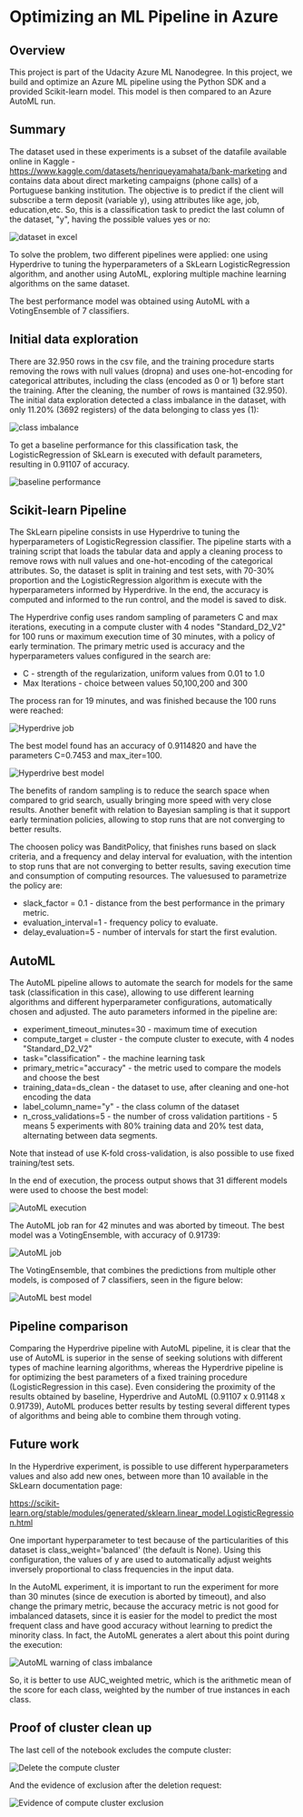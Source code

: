 # Optimizing an ML Pipeline in Azure

## Overview
This project is part of the Udacity Azure ML Nanodegree.
In this project, we build and optimize an Azure ML pipeline using the Python SDK and a provided Scikit-learn model.
This model is then compared to an Azure AutoML run.

## Summary

The dataset used in these experiments is a subset of the datafile available online in Kaggle - https://www.kaggle.com/datasets/henriqueyamahata/bank-marketing and contains data about direct marketing campaigns (phone calls) of a Portuguese banking institution. The objective is to predict if the client will subscribe a term deposit (variable y), using attributes like age, job, education,etc.
So, this is a classification task to predict the last column of the dataset, "y", having the possible values yes or no:

![dataset in excel](images/1.png)

To solve the problem, two different pipelines were applied: one using Hyperdrive to tuning the hyperparameters of a SkLearn LogisticRegression algorithm, and another using AutoML, exploring multiple machine learning algorithms on the same dataset. 

The best performance model was obtained using AutoML with a VotingEnsemble of 7 classifiers.

## Initial data exploration

There are 32.950 rows in the csv file, and the training procedure starts removing the rows with null values (dropna) and uses one-hot-encoding for categorical attributes, including the class (encoded as 0 or 1) before start the training.
After the cleaning, the number of rows is mantained (32.950). 
The initial data exploration detected a class imbalance in the dataset, with only 11.20% (3692 registers) of the data belonging to class yes (1):

![class imbalance](images/2.png)

To get a baseline performance for this classification task, the LogisticRegression of SkLearn is executed with default parameters, resulting in 0.91107 of accuracy.

![baseline performance](images/3.png)

## Scikit-learn Pipeline

The SkLearn pipeline consists in use Hyperdrive to tuning the hyperparameters of LogisticRegression classifier.
The pipeline starts with a training script that loads the tabular data and apply a cleaning process to remove rows with null values and one-hot-encoding of the categorical attributes. So, the dataset is split in training and test sets, with 70-30% proportion and the LogisticRegression algorithm is execute with the hyperparameters informed by Hyperdrive. In the end, the accuracy is computed and informed to the run control, and the model is saved to disk.

The Hyperdrive config uses random sampling of parameters C and max iterations, executing in a compute cluster with 4 nodes "Standard_D2_V2" for 100 runs or maximum execution time of 30 minutes, with a policy of early termination. The primary metric used is accuracy and the hyperparameters values configured in the search are:
- C - strength of the regularization, uniform values from 0.01 to 1.0
- Max Iterations - choice between values 50,100,200 and 300

The process ran for 19 minutes, and was finished because the 100 runs were reached:

![Hyperdrive job](images/4.png)

The best model found has an accuracy of 0.9114820 and have the parameters C=0.7453 and max_iter=100.

![Hyperdrive best model](images/5.png)

The benefits of random sampling is to reduce the search space when compared to grid search, usually bringing more speed with very close results. 
Another benefit with relation to Bayesian sampling is that it support early termination policies, allowing to stop runs that are not converging to better results.

The choosen policy was BanditPolicy, that finishes runs based on slack criteria, and a frequency and delay interval for evaluation, with the intention to stop runs that are not converging to better results, saving execution time and consumption of computing resources.
The values ​used to parametrize the policy are:
- slack_factor = 0.1 - distance from the best performance in the primary metric.
- evaluation_interval=1 - frequency policy to evaluate.
- delay_evaluation=5 - number of intervals for start the first evalution.

## AutoML

The AutoML pipeline allows to automate the search for models for the same task (classification in this case), allowing to use different learning algorithms and different hyperparameter configurations, automatically chosen and adjusted.
The auto parameters informed in the pipeline are:

- experiment_timeout_minutes=30 - maximum time of execution
- compute_target = cluster - the compute cluster to execute, with 4 nodes "Standard_D2_V2" 
- task="classification" - the machine learning task
- primary_metric="accuracy" - the metric used to compare the models and choose the best
- training_data=ds_clean -  the dataset to use, after cleaning and one-hot encoding the data
- label_column_name="y" -  the class column of the dataset
- n_cross_validations=5 - the number of cross validation partitions - 5 means 5 experiments with 80% training data and 20% test data, alternating between data segments.

Note that instead of use K-fold cross-validation, is also possible to use fixed training/test sets.

In the end of execution, the process output shows that 31 different models were used to choose the best model:

![AutoML execution](images/6.png)

The AutoML job ran for 42 minutes and was aborted by timeout. The best model was a VotingEnsemble, with accuracy of 0.91739:

![AutoML job](images/7.png)

The VotingEnsemble, that combines the predictions from multiple other models, is composed of 7 classifiers, seen in the figure below:

![AutoML best model](images/8.png)

## Pipeline comparison

Comparing the Hyperdrive pipeline with AutoML pipeline, it is clear that the use of AutoML is superior in the sense of seeking solutions with different types of machine learning algorithms, whereas the Hyperdrive pipeline is for optimizing the best parameters of a fixed training procedure (LogisticRegression in this case).
Even considering the proximity of the results obtained by baseline, Hyperdrive and AutoML (0.91107 x 0.91148 x 0.91739), AutoML produces better results by testing several different types of algorithms and being able to combine them through voting.

## Future work

In the Hyperdrive experiment, is possible to use different hyperparameters values and also add new ones, between more than 10 available in the SkLearn documentation page:

https://scikit-learn.org/stable/modules/generated/sklearn.linear_model.LogisticRegression.html

One important hyperparameter to test because of the particularities of this dataset is class_weight='balanced' (the default is None).
Using this configuration, the values of y are used to automatically adjust weights inversely proportional to class frequencies in the input data.

In the AutoML experiment, it is important to run the experiment for more than 30 minutes (since de execution is aborted by timeout), and also change the primary metric, because the accuracy metric is not good for imbalanced datasets, since it is easier for the model to predict the most frequent class and have good accuracy without learning to predict the minority class.
In fact, the AutoML generates a alert about this point during the execution:

![AutoML warning of class imbalance](images/9.png)

So, it is better to use AUC_weighted metric, which is the arithmetic mean of the score for each class, weighted by the number of true instances in each class.

## Proof of cluster clean up

The last cell of the notebook excludes the compute cluster:

![Delete the compute cluster](images/10.png)

And the evidence of exclusion after the deletion request:

![Evidence of compute cluster exclusion](images/11.png)

